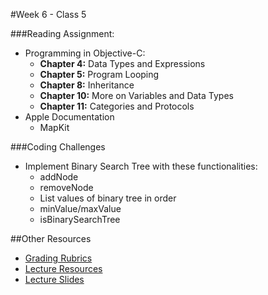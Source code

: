 #Week 6 - Class 5

###Reading Assignment:
* Programming in Objective-C:
  * **Chapter 4:** Data Types and Expressions
  * **Chapter 5:** Program Looping
  * **Chapter 8:** Inheritance
  * **Chapter 10:** More on Variables and Data Types
  * **Chapter 11:** Categories and Protocols
* Apple Documentation
  * MapKit


###Coding Challenges
* Implement Binary Search Tree with these functionalities:
  * addNode
  * removeNode
  * List values of binary tree in order
  * minValue/maxValue
  * isBinarySearchTree

##Other Resources
* [Grading Rubrics](../../resources/)
* [Lecture Resources](lecture/)
* [Lecture Slides]()
